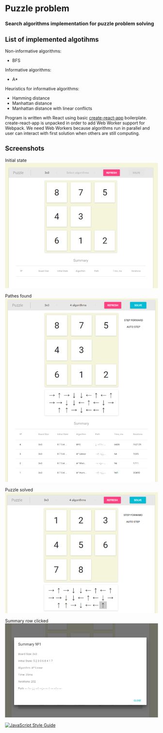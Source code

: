 # Puzzle problem

### Search algorithms implementation for puzzle problem solving

## List of implemented algotihms

Non-informative algorithms:
- BFS

Informative algorithms:
- A*

Heuristics for informative algorithms:
- Hamming distance
- Manhattan distance
- Manhattan distance with linear conflicts

Program is written with React using basic [create-react-app](https://github.com/facebookincubator/create-react-app) boilerplate.
create-react-app is unpacked in order to add Web Worker support for Webpack. We need Web Workers because algorithms run in parallel and user can interact with first solution when others are still computing.

## Screenshots
Initial state
![Initial state](/screenshots/1.png)

Pathes found
![Pathes found](/screenshots/2.png)

Puzzle solved
![Puzzle solved](/screenshots/3.png)

Summary row clicked
![Summary row clicked](/screenshots/4.png)

[![JavaScript Style Guide](https://img.shields.io/badge/code_style-standard-brightgreen.svg)](https://standardjs.com)
